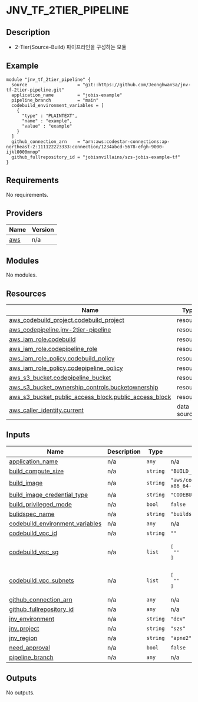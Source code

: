 # JNV_TF_2TIER_PIPELINE

## Description
* 2-Tier(Source-Build) 파이프라인을 구성하는 모듈

## Example
```
module "jnv_tf_2tier_pipeline" {
  source                   = "git::https://github.com/JeonghwanSa/jnv-tf-2tier-pipeline.git"
  application_name         = "jobis-example"
  pipeline_branch          = "main"
  codebuild_environment_variables = [
    {
      "type" : "PLAINTEXT",
      "name" : "example",
      "value" : "example"
    }
  ]
  github_connection_arn    = "arn:aws:codestar-connections:ap-northeast-2:111122223333:connection/1234abcd-5678-efgh-9000-ijkl0000mnop"
  github_fullrepository_id = "jobisnvillains/szs-jobis-example-tf"
}
```

## Requirements

No requirements.

## Providers

| Name | Version |
|------|---------|
| <a name="provider_aws"></a> [aws](#provider\_aws) | n/a |

## Modules

No modules.

## Resources

| Name | Type |
|------|------|
| [aws_codebuild_project.codebuild_project](https://registry.terraform.io/providers/hashicorp/aws/latest/docs/resources/codebuild_project) | resource |
| [aws_codepipeline.jnv-2tier-pipeline](https://registry.terraform.io/providers/hashicorp/aws/latest/docs/resources/codepipeline) | resource |
| [aws_iam_role.codebuild](https://registry.terraform.io/providers/hashicorp/aws/latest/docs/resources/iam_role) | resource |
| [aws_iam_role.codepipeline_role](https://registry.terraform.io/providers/hashicorp/aws/latest/docs/resources/iam_role) | resource |
| [aws_iam_role_policy.codebuild_policy](https://registry.terraform.io/providers/hashicorp/aws/latest/docs/resources/iam_role_policy) | resource |
| [aws_iam_role_policy.codepipeline_policy](https://registry.terraform.io/providers/hashicorp/aws/latest/docs/resources/iam_role_policy) | resource |
| [aws_s3_bucket.codepipeline_bucket](https://registry.terraform.io/providers/hashicorp/aws/latest/docs/resources/s3_bucket) | resource |
| [aws_s3_bucket_ownership_controls.bucketownership](https://registry.terraform.io/providers/hashicorp/aws/latest/docs/resources/s3_bucket_ownership_controls) | resource |
| [aws_s3_bucket_public_access_block.public_access_block](https://registry.terraform.io/providers/hashicorp/aws/latest/docs/resources/s3_bucket_public_access_block) | resource |
| [aws_caller_identity.current](https://registry.terraform.io/providers/hashicorp/aws/latest/docs/data-sources/caller_identity) | data source |

## Inputs

| Name | Description | Type | Default | Required |
|------|-------------|------|---------|:--------:|
| <a name="input_application_name"></a> [application\_name](#input\_application\_name) | n/a | `any` | n/a | yes |
| <a name="input_build_compute_size"></a> [build\_compute\_size](#input\_build\_compute\_size) | n/a | `string` | `"BUILD_GENERAL1_LARGE"` | no |
| <a name="input_build_image"></a> [build\_image](#input\_build\_image) | n/a | `string` | `"aws/codebuild/amazonlinux2-x86_64-standard:5.0"` | no |
| <a name="input_build_image_credential_type"></a> [build\_image\_credential\_type](#input\_build\_image\_credential\_type) | n/a | `string` | `"CODEBUILD"` | no |
| <a name="input_build_privileged_mode"></a> [build\_privileged\_mode](#input\_build\_privileged\_mode) | n/a | `bool` | `false` | no |
| <a name="input_bulidspec_name"></a> [bulidspec\_name](#input\_bulidspec\_name) | n/a | `string` | `"buildspec.yaml"` | no |
| <a name="input_codebuild_environment_variables"></a> [codebuild\_environment\_variables](#input\_codebuild\_environment\_variables) | n/a | `any` | n/a | yes |
| <a name="input_codebuild_vpc_id"></a> [codebuild\_vpc\_id](#input\_codebuild\_vpc\_id) | n/a | `string` | `""` | no |
| <a name="input_codebuild_vpc_sg"></a> [codebuild\_vpc\_sg](#input\_codebuild\_vpc\_sg) | n/a | `list` | <pre>[<br>  ""<br>]</pre> | no |
| <a name="input_codebuild_vpc_subnets"></a> [codebuild\_vpc\_subnets](#input\_codebuild\_vpc\_subnets) | n/a | `list` | <pre>[<br>  ""<br>]</pre> | no |
| <a name="input_github_connection_arn"></a> [github\_connection\_arn](#input\_github\_connection\_arn) | n/a | `any` | n/a | yes |
| <a name="input_github_fullrepository_id"></a> [github\_fullrepository\_id](#input\_github\_fullrepository\_id) | n/a | `any` | n/a | yes |
| <a name="input_jnv_environment"></a> [jnv\_environment](#input\_jnv\_environment) | n/a | `string` | `"dev"` | no |
| <a name="input_jnv_project"></a> [jnv\_project](#input\_jnv\_project) | n/a | `string` | `"szs"` | no |
| <a name="input_jnv_region"></a> [jnv\_region](#input\_jnv\_region) | n/a | `string` | `"apne2"` | no |
| <a name="input_need_approval"></a> [need\_approval](#input\_need\_approval) | n/a | `bool` | `false` | no |
| <a name="input_pipeline_branch"></a> [pipeline\_branch](#input\_pipeline\_branch) | n/a | `any` | n/a | yes |

## Outputs

No outputs.